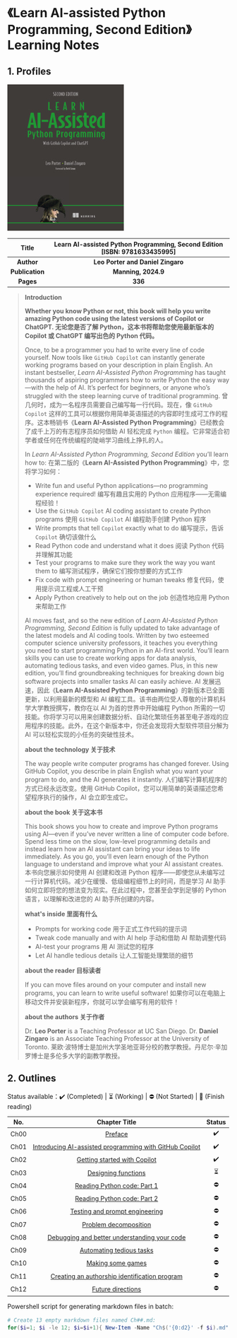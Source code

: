 # 《Learn AI-assisted Python Programming, Second Edition》Learning Notes



## 1. Profiles

![Learn AI-assisted Python Programming, Second Edition](assets/cover.png)

|    **Title**    | **Learn AI-assisted Python Programming, Second Edition** [ISBN: 9781633435995] |
| :-------------: | :----------------------------------------------------------: |
|   **Author**    |              **Leo Porter and Daniel Zingaro**               |
| **Publication** |                     **Manning, 2024.9**                      |
|    **Pages**    |                           **336**                            |

> **Introduction**
>
> **Whether you know Python or not, this book will help you write amazing Python code using the latest versions of Copilot or ChatGPT.
> 无论您是否了解 Python，这本书将帮助您使用最新版本的 Copilot 或 ChatGPT 编写出色的 Python 代码。**
>
> Once, to be a programmer you had to write every line of code yourself. Now tools like `GitHub Copilot` can instantly generate working programs based on your description in plain English. An instant bestseller, *Learn AI-Assisted Python Programming* has taught thousands of aspiring programmers how to write Python the easy way—with the help of AI. It’s perfect for beginners, or anyone who’s struggled with the steep learning curve of traditional programming.
> 曾几何时，成为一名程序员需要自己编写每一行代码。现在，像 `GitHub Copilot` 这样的工具可以根据你用简单英语描述的内容即时生成可工作的程序。这本畅销书《**Learn AI-Assisted Python Programming**》已经教会了成千上万的有志程序员如何借助 AI 轻松完成 `Python` 编程。它非常适合初学者或任何在传统编程的陡峭学习曲线上挣扎的人。
>
> In *Learn AI-Assisted Python Programming, Second Edition* you’ll learn how to:
> 在第二版的《**Learn AI-Assisted Python Programming**》中，您将学习如何：
>
> - Write fun and useful Python applications—no programming experience required!
>   编写有趣且实用的 Python 应用程序——无需编程经验！
> - Use the `GitHub Copilot` AI coding assistant to create Python programs
>   使用 `GitHub Copilot` AI 编程助手创建 Python 程序
> - Write prompts that tell `Copilot` exactly what to do
>   编写提示，告诉 `Copilot` 确切该做什么
> - Read Python code and understand what it does
>   阅读 Python 代码并理解其功能
> - Test your programs to make sure they work the way you want them to
>   编写测试程序，确保它们按你想要的方式工作
> - Fix code with prompt engineering or human tweaks
>   修复代码，使用提示词工程或人工干预
> - Apply Python creatively to help out on the job
>   创造性地应用 Python 来帮助工作
>
> AI moves fast, and so the new edition of *Learn AI-Assisted Python Programming, Second Edition* is fully updated to take advantage of the latest models and AI coding tools. Written by two esteemed computer science university professors, it teaches you everything you need to start programming Python in an AI-first world. You’ll learn skills you can use to create working apps for data analysis, automating tedious tasks, and even video games. Plus, in this new edition, you’ll find groundbreaking techniques for breaking down big software projects into smaller tasks AI can easily achieve.
> AI 发展迅速，因此《**Learn AI-Assisted Python Programming**》的新版本已全面更新，以利用最新的模型和 AI 编程工具。该书由两位受人尊敬的计算机科学大学教授撰写，教你在以 AI 为首的世界中开始编程 Python 所需的一切技能。你将学习可以用来创建数据分析、自动化繁琐任务甚至电子游戏的应用程序的技能。此外，在这个新版本中，你还会发现将大型软件项目分解为 AI 可以轻松实现的小任务的突破性技术。
>
> **about the technology 关于技术**
>
> The way people write computer programs has changed forever. Using GitHub Copilot, you describe in plain English what you want your program to do, and the AI generates it instantly.
> 人们编写计算机程序的方式已经永远改变。使用 GitHub Copilot，您可以用简单的英语描述您希望程序执行的操作，AI 会立即生成它。
>
> **about the book 关于这本书**
>
> This book shows you how to create and improve Python programs using AI—even if you’ve never written a line of computer code before. Spend less time on the slow, low-level programming details and instead learn how an AI assistant can bring your ideas to life immediately. As you go, you’ll even learn enough of the Python language to understand and improve what your AI assistant creates.
> 本书向您展示如何使用 AI 创建和改进 Python 程序——即使您从未编写过一行计算机代码。减少在缓慢、低级编程细节上的时间，而是学习 AI 助手如何立即将您的想法变为现实。在此过程中，您甚至会学到足够的 Python 语言，以理解和改进您的 AI 助手所创建的内容。
>
> **what's inside 里面有什么**
>
> - Prompts for working code
>   用于正式工作代码的提示词
> - Tweak code manually and with AI help
>   手动和借助 AI 帮助调整代码
> - AI-test your programs
>   用 AI 测试您的程序
> - Let AI handle tedious details
>   让人工智能处理繁琐的细节
>
> **about the reader 目标读者**
>
> If you can move files around on your computer and install new programs, you can learn to write useful software!
> 如果你可以在电脑上移动文件并安装新程序，你就可以学会编写有用的软件！
>
> **about the authors 关于作者**
>
> Dr. **Leo Porter** is a Teaching Professor at UC San Diego. Dr. **Daniel Zingaro** is an Associate Teaching Professor at the University of Toronto.
> 莱欧·波特博士是加州大学圣地亚哥分校的教学教授。丹尼尔·辛加罗博士是多伦多大学的副教学教授。



## 2. Outlines

Status available：:heavy_check_mark: (Completed) | :hourglass_flowing_sand: (Working) | :no_entry: (Not Started) | :orange_book: (Finish reading)

| No.  |                        Chapter Title                         |          Status          |
| :--: | :----------------------------------------------------------: | :----------------------: |
| Ch00 |                 [Preface](./Ch00-Preface.md)                 |    :heavy_check_mark:    |
| Ch01 | [Introducing AI-assisted programming with GitHub Copilot](./Ch01-Introducing_AI-assisted_programming_with_GitHub_Copilot.md) |    :heavy_check_mark:    |
| Ch02 | [Getting started with Copilot](./Ch02-Getting_started_with_Copilot.md) |    :heavy_check_mark:    |
| Ch03 |     [Designing functions](./Ch03-Designing_functions.md)     | :hourglass_flowing_sand: |
| Ch04 | [Reading Python code: Part 1](./Ch04-Reading_Python_code_Part_1.md) |        :no_entry:        |
| Ch05 | [Reading Python code: Part 2](./Ch05-Reading_Python_code_Part_2.md) |        :no_entry:        |
| Ch06 | [Testing and prompt engineering](./Ch06-Testing_and_prompt_engineering.md) |        :no_entry:        |
| Ch07 |   [Problem decomposition](./Ch07-Problem_decomposition.md)   |        :no_entry:        |
| Ch08 | [Debugging and better understanding your code](./Ch08-Debugging_and_better_understanding_your_code.md) |        :no_entry:        |
| Ch09 | [Automating tedious tasks](./Ch09-Automating_tedious_tasks.md) |        :no_entry:        |
| Ch10 |       [Making some games](./Ch10-Making_some_games.md)       |        :no_entry:        |
| Ch11 | [Creating an authorship identification program](./Ch11-Creating_an_authorship_identification_program.md) |        :no_entry:        |
| Ch12 |       [Future directions](./Ch12-Future_directions.md)       |        :no_entry:        |



Powershell script for generating markdown files in batch:

```powershell
# Create 13 empty markdown files named Ch##.md:
for($i=1; $i -le 12; $i=$i+1){ New-Item -Name "Ch$('{0:d2}' -f $i).md"; }
```

 
